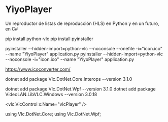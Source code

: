 # YiyoPlayer
Un reproductor de listas de reproducción (HLS) en Python y en un futuro, en C#


pip install python-vlc
pip install pyinstaller

pyinstaller --hidden-import=python-vlc --noconsole --onefile -i="icon.ico" --name "YiyoPlayer" application.py
pyinstaller --hidden-import=python-vlc --noconsole -i="icon.ico" --name "YiyoPlayer" application.py


https://www.icoconverter.com/






dotnet add package Vlc.DotNet.Core.Interops --version 3.1.0



dotnet add package Vlc.DotNet.Wpf --version 3.1.0
dotnet add package VideoLAN.LibVLC.Windows --version 3.0.18


<vlc:VlcControl x:Name="vlcPlayer" />

using Vlc.DotNet.Core;
using Vlc.DotNet.Wpf;